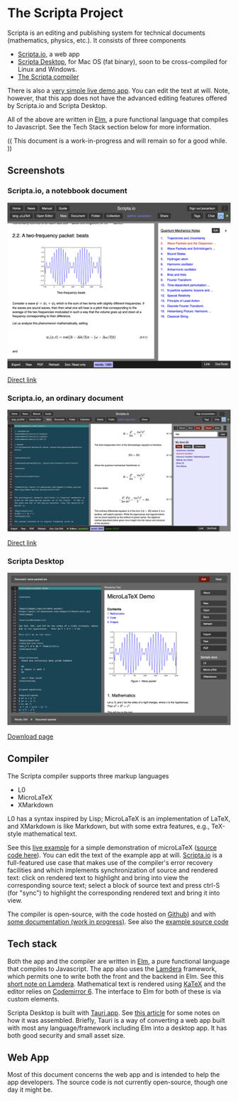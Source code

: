 # The Scripta Project



Scripta is an editing and publishing system for technical
documents (mathematics, physics, etc.). It consists
of three components

- [Scripta.io](https://scripta.io), a web app
- [Scripta Desktop](https://github.com/jxxcarlson/scripta-tauri/releases), for 
  Mac OS (fat binary), soon to be cross-compiled for Linux and Windows.
- [The Scripta compiler](https://jxxcarlson.github.io/docs-scripta-compiler/) 

There is also a [very simple live demo app](https://jxxcarlson.github.io/scripta-compiler-example1/).
You can edit the text at will. Note, however, that this app 
does not have the advanced editing features offered by Scripta.io
and Scripta Desktop. 


All of the above are written in [Elm](https://elm-lang.org), a
pure functional language that compiles to Javascript.  See the 
Tech Stack  section below for more information.

(( This document is a work-in-progress and
will remain so for a good while. ))

## Screenshots

### Scripta.io, a notebbook document

![screenshot-editor-closed](image/scripta-qm-wave-packet.png)

[Direct link](https://scripta.io/s/jxxcarlson:wave-packets-dispersion)

### Scripta.io, an ordinary document

![screenshot-editor-open](image/harmonic.png)

[Direct link](https://scripta.io/s/jxxcarlson:harmonic-oscillator)

### Scripta Desktop

![Scripta Desktop](image/scripta-desktop.png)

[Download page](https://jxxcarlson.github.io/docs-scripta-compiler/)

## Compiler

The Scripta compiler supports three markup languages

- L0
- MicroLaTeX
- XMarkdown

L0 has a syntax inspired by Lisp; MicroLaTeX is
an implementation of LaTeX, and XMarkdown is
like Markdown, but with some extra features,
e.g., TeX-style mathematical text.

See this  [live example](https://jxxcarlson.github.io/scripta-compiler-example1/)
for a simple demonstration of microLaTeX 
([source code here](https://github.com/jxxcarlson/scripta-compiler/tree/main/Example1)). You can edit the text of the example app at will.
[Scripta.io](https://scripta.io) is a full-featured use case that
makes use of the compiler's error recovery facilities and which implements
synchronization of source and rendered text: click on rendered text to 
highlight and bring into view the corresponding source text; select
a block of source text and press ctrl-S (for "sync") to highlight the 
corresponding rendered text and bring it into view.


The compiler is open-source, with the code hosted on [Github](https://github.com/jxxcarlson/scripta-compiler))
and with [some documentation (work in progress)](https://jxxcarlson.github.io/docs-scripta-compiler/).
See also the [example source code](https://github.com/jxxcarlson/scripta-compiler/tree/main/Example1)

## Tech stack

Both the app and the compiler are written in 
[Elm](https://elm-lang.org), a pure functional language
that compiles to Javascript.  The app also uses
the [Lamdera](https://lamdera.com/) framework, which
permits one to write both the front and the backend in
Elm.  See this [short note on Lamdera](/docs-scripta-app/lamdera/).
Mathematical text is rendered using [KaTeX](https://katex.org) and
the editor relies on [Codemirror 6](https://codemirror.net/6/).
The interface to Elm for both of these is via custom elements.

Scripta Desktop is built with [Tauri.app](https://tauri.app).
See [this article](https://jxxcarlson.medium.com/elm-tauri-befa59eab403)
for some notes on how it was assembled.  Briefly, Tauri is a way
of converting a web app built with most any language/framework
including Elm into a desktop app.  It has both good security
and small asset size.


## Web App

Most of this document concerns the web app and is 
intended to help the app developers.
The source code is not currently open-source, though
one day it might be.